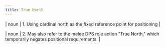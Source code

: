 ```yaml
---
title: True North
---
```

| noun | 1.  Using cardinal north as the fixed reference point for positioning |

| noun | 2.   May also refer to the melee DPS role action "True North," which temporarily negates positional requirements.	|